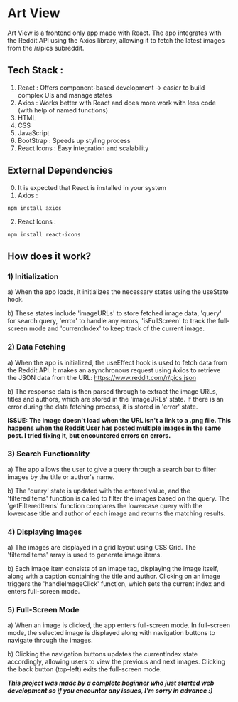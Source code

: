 # Art View
Art View is a frontend only app made with React. The app integrates with the Reddit API using the Axios library, allowing it to fetch the latest images from the /r/pics subreddit. 


## Tech Stack : 
1) React : Offers component-based development -> easier to build complex UIs and manage states
2) Axios : Works better with React and does more work with less code (with help of named functions)
3) HTML
4) CSS
5) JavaScript
6) BootStrap : Speeds up styling process
7) React Icons : Easy integration and scalability

## External Dependencies
0) It is expected that React is installed in your system
1) Axios :  
``` 
npm install axios
```
2) React Icons :
```
npm install react-icons
```

## How does it work?
### 1) Initialization
a) When the app loads, it initializes the necessary states using the useState hook. 

b) These states include 'imageURLs' to store fetched image data, 'query' for search query, 'error' to handle any errors, 'isFullScreen' to track the full-screen mode and 'currentIndex' to keep track of the current image.

### 2) Data Fetching
a) When the app is initialized, the useEffect hook is used to fetch data from the Reddit API. It makes an asynchronous request using Axios to retrieve the JSON data from the URL: https://www.reddit.com/r/pics.json

b) The response data is then parsed through to extract the image URLs, titles and authors, which are stored in the 'imageURLs' state. If there is an error during the data fetching process, it is stored in 'error' state.

**ISSUE: The image doesn't load when the URL isn't a link to a .png file. This happens when the Reddit User has posted multiple images in the same post. I tried fixing it, but encountered errors on errors.**

### 3) Search Functionality
a) The app allows the user to give a query through a search bar to filter images by the title or author's name.

b) The 'query' state is updated with the entered value, and the 'filteredItems' function is called to filter the images based on the query. The 'getFilteredItems' function compares the lowercase query with the lowercase title and author of each image and returns the matching results.

### 4) Displaying Images
a) The images are displayed in a grid layout using CSS Grid. The 'filteredItems' array is used to generate image items. 

b) Each image item consists of an image tag, displaying the image itself, along with a caption containing the title and author. Clicking on an image triggers the 'handleImageClick' function, which sets the current index and enters full-screen mode.

### 5) Full-Screen Mode
a) When an image is clicked, the app enters full-screen mode. In full-screen mode, the selected image is displayed along with navigation buttons to navigate through the images. 

b) Clicking the navigation buttons updates the currentIndex state accordingly, allowing users to view the previous and next images. Clicking the back button (top-left) exits the full-screen mode. 

 
***This project was made by a complete beginner who just started web development so if you encounter any issues, I'm sorry in advance :)***
